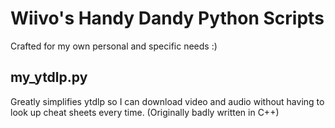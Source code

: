 # Wiivo's Handy Dandy Python Scripts

Crafted for my own personal and specific needs :)

## my_ytdlp.py

Greatly simplifies ytdlp so I can download video and audio without having to look up cheat sheets every time. (Originally badly written in C++)